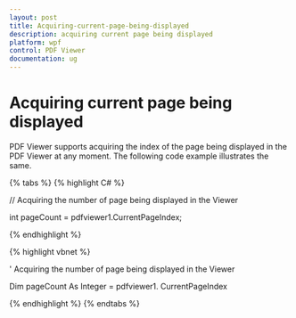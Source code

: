 ```yaml
---
layout: post
title: Acquiring-current-page-being-displayed
description: acquiring current page being displayed 
platform: wpf
control: PDF Viewer
documentation: ug
---
```


# Acquiring current page being displayed

PDF Viewer supports acquiring the index of the page being displayed in the PDF Viewer at any moment. The following code example illustrates the same.

{% tabs %}
{% highlight C# %}

// Acquiring the number of page being displayed in the Viewer  

int pageCount = pdfviewer1.CurrentPageIndex;


{% endhighlight %}


{% highlight vbnet %}

' Acquiring the number of page being displayed in the Viewer  

Dim pageCount As Integer = pdfviewer1. CurrentPageIndex

{% endhighlight %}
{% endtabs %}